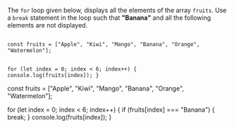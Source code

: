 The `for` loop given below,
displays all the elements
of the array `fruits`.
Use a `break` statement
in the loop such that
**"Banana"** and all the
following elements are not displayed.

<codeblock language="javascript" type="exercise" testMode="fixedInput">
<code>
const fruits = ["Apple", "Kiwi", "Mango", "Banana", "Orange", "Watermelon"];

for (let index = 0; index < 6; index++) {
  console.log(fruits[index]);
}
</code>

<solution>
const fruits = ["Apple", "Kiwi", "Mango", "Banana", "Orange", "Watermelon"];

for (let index = 0; index < 6; index++) {
  if (fruits[index] === "Banana") {
    break;
  }
  console.log(fruits[index]);
}
</solution>
</codeblock>